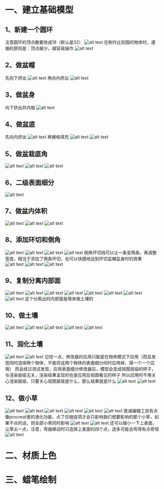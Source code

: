 # 一、建立基础模型
## 1、新建一个圆环
注意圆环的顶点数要改成18（默认是32）
![alt text](image.png)
在制作比较圆的物体时，遵循的原则是：顶点越少，越容易操作
![alt text](image-1.png)
## 2、做盆帽
先向下挤出
![alt text](image-2.png)
再向内挤出
![alt text](image-3.png)
## 3、做盆身
向下挤出并内缩
![alt text](image-4.png)
## 4、做盆底
先向内挤出
![alt text](image-5.png)
再栅格填充
![alt text](image-6.png)
![alt text](image-7.png)
## 5、做盆栽底角
![alt text](image-8.png)
![alt text](image-9.png)
![alt text](image-10.png)
## 6、二级表面细分
![alt text](image-12.png)
## 7、做盆内体积
![alt text](image-13.png)
![alt text](image-14.png)
![alt text](image-15.png)
## 8、添加环切和倒角
![alt text](image-16.png)
![alt text](image-17.png)
![alt text](image-18.png)
![alt text](image-19.png)
倒角环切线可以让一条变两条，再调整宽度，相当于添加了两条环切，也可以快捷地达到环切盆帽盆身时的效果
![alt text](image-20.png)
![alt text](image-21.png)
![alt text](image-22.png)
## 9、复制分离内部面
![alt text](image-23.png)
![alt text](image-24.png)
![alt text](image-25.png)
![alt text](image-26.png)
![alt text](image-27.png)
![alt text](image-28.png)
![alt text](image-29.png)
![alt text](image-30.png)
这个分离出的内部面是用来做土壤的
## 10、做土壤
![alt text](image-31.png)
![alt text](image-32.png)
![alt text](image-33.png)
![alt text](image-34.png)
![alt text](image-35.png)
## 11、润化土壤
![alt text](image-36.png)
![alt text](image-37.png)
记住一点，修改器的应用只能是在物体模式下应用（而且发现同时选择两个物体，不能将这两个物体的表面细分同时应用掉，得一个一个应用）
而且经过测试发现，应用表面细分修改器后，模型会变成视图层级的样子，与渲染层级无关，渲染结果呈现的也是应用后视图看见的样子
所以应用时不用关心渲染层级，只要关心视图层级是什么，那么结果就是什么
![alt text](image-38.png)
![alt text](image-39.png)
## 12、做小草
![alt text](image-40.png)
![alt text](image-41.png)
![alt text](image-42.png)
![alt text](image-43.png)
![alt text](image-44.png)
![alt text](image-45.png)
衰减编辑工具有点像procreat里的液化功能，点了仅相连项才会只影响我们想要影响的那个小草，如果不点的话，则全部小草同时影响
![alt text](image-46.png)
![alt text](image-47.png)
还可以缩小一下上表面，让草尖一点，注意，弯曲移动时只选择上表面的四个点，选多可能会弯得有点奇怪
![alt text](image-48.png)
# 二、材质上色
# 三、蜡笔绘制